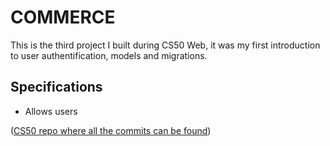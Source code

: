 # COMMERCE 

This is the third project I built during CS50 Web, it was my first introduction to user authentification, models and migrations.

## Specifications 
* Allows users 

([CS50 repo where all the commits can be found](https://github.com/me50/vtbmro/tree/web50/projects/2020/x/commerce)) 

